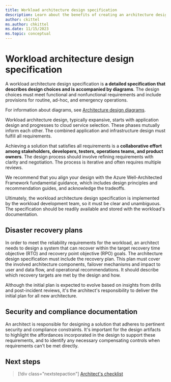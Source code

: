 ```yaml
---
title: Workload architecture design specification
description: Learn about the benefits of creating an architecture design specification for a workload. The specification describes design choices and is accompanied by diagrams.
author: ckittel
ms.author: chkittel
ms.date: 11/15/2023
ms.topic: conceptual
---
```


# Workload architecture design specification

A workload architecture design specification is **a detailed specification that describes design choices and is accompanied by diagrams**. The design choices must meet functional and nonfunctional requirements and include provisions for routine, ad-hoc, and emergency operations.

For information about diagrams, see [Architecture design diagrams](./design-diagrams.md).

Workload architecture design, typically expansive, starts with application design and progresses to cloud service selection. These phases mutually inform each other. The combined application and infrastructure design must fulfill all requirements.

Achieving a solution that satisfies all requirements is a **collaborative effort among stakeholders, developers, testers, operations teams, and product owners**. The design process should involve refining requirements with clarity and negotiation. The process is iterative and often requires multiple reviews.

We recommend that you align your design with the Azure Well-Architected Framework fundamental guidance, which includes design principles and recommendation guides, and acknowledge the tradeoffs.

Ultimately, the workload architecture design specification is implemented by the workload development team, so it must be clear and unambiguous. The specification should be readily available and stored with the workload's documentation.

## Disaster recovery plans

In order to meet the reliability requirements for the workload, an architect needs to design a system that can recover within the target recovery time objective (RTO) and recovery point objective (RPO) goals. The architecture design specification must include the recovery plan. This plan must cover the involved architecture components, failover mechanisms and impact to user and data flow, and operational recommendations. It should describe which recovery targets are met by the design and how.

Although the initial plan is expected to evolve based on insights from drills and post-incident reviews, it's the architect's responsibility to deliver the initial plan for all new architecture.

## Security and compliance documentation

An architect is responsible for designing a solution that adheres to pertinent security and compliance constraints. It's important for the design artifacts to highlight the affordances incorporated in the design to support these requirements, and to identify any necessary compensating controls when requirements can't be met directly.

## Next steps

> [!div class="nextstepaction"]
> [Architect's checklist](checklist.md)
